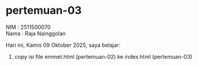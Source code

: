 # pertemuan-03

NIM : 2511500070<br>
Nama : Raja Nainggolan<br>

Hari ini, Kamis 09 Oktober 2025, saya belajar:
<ol>
  <li>copy isi file emmet.html (pertemuan-02) ke index.html (pertemuan-03)</li>
</ol>